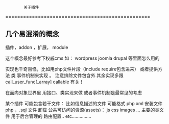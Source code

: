             关于插件
=================================================

几个易混淆的概念
--------------------------
插件，addon  ，扩展， module

这个概念最好参考下权威cms 如： wordpress joomla drupal 等里面怎么用的

实现也千奇百怪，比如用php文件片段（include require包含进来） 或者提供方法 类
事件机制来实现 。   注意排除文件包含外 其余实现多跟 call_user_func[_array] callable 有关！

在面向对象世界里 用接口、类实现来做 或者事件机制是最常见的考虑

某个插件 可能包含若干文件：
    比如信息描述的文件 可能格式 php xml
    安装文件  php  ，.sql 文件
    卸载
    公共可访问的资源(assets)： js css images ...
    主要的类文件
    用于后台管理的
    路由配置..
    etc...............